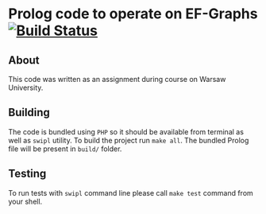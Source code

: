 # Prolog code to operate on EF-Graphs [![Build Status](https://travis-ci.com/styczynski/jpp-prolog.svg?branch=master)](https://travis-ci.com/styczynski/jpp-prolog)

## About

This code was written as an assignment during course on Warsaw University.

## Building

The code is bundled using `PHP` so it should be available from terminal as well as `swipl` utility.
To build the project run `make all`. The bundled Prolog file will be present in `build/` folder.

## Testing

To run tests with `swipl` command line please call `make test` command from your shell.
